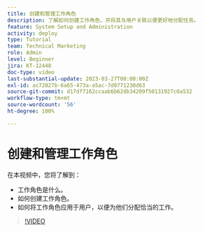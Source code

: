 ```yaml
---
title: 创建和管理工作角色
description: 了解如何创建工作角色，并将其与用户关联以便更好地分配任务。
feature: System Setup and Administration
activity: deploy
type: Tutorial
team: Technical Marketing
role: Admin
level: Beginner
jira: KT-12448
doc-type: video
last-substantial-update: 2023-03-27T00:00:00Z
exl-id: ac72827b-6a65-473a-a5ac-7d0771230d63
source-git-commit: d17df7162ccaab6b62db34209f50131927c0a532
workflow-type: tm+mt
source-wordcount: '56'
ht-degree: 100%

---
```


# 创建和管理工作角色

在本视频中，您将了解到：

* 工作角色是什么。
* 如何创建工作角色。
* 如何将工作角色应用于用户，以便为他们分配恰当的工作。

>[!VIDEO](https://video.tv.adobe.com/v/3416966/?quality=12&learn=on&enablevpops)
